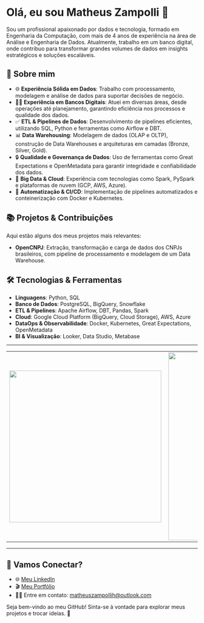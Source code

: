 # Olá, eu sou Matheus Zampolli 👋

Sou um profissional apaixonado por dados e tecnologia, formado em Engenharia da Computação, com mais de 4 anos de experiência na área de Análise e Engenharia de Dados. Atualmente, trabalho em um banco digital, onde contribuo para transformar grandes volumes de dados em insights estratégicos e soluções escaláveis.

## 🌟 Sobre mim

- 🌐 **Experiência Sólida em Dados**: Trabalho com processamento, modelagem e análise de dados para suportar decisões de negócio.
- 👩‍💻 **Experiência em Bancos Digitais**: Atuei em diversas áreas, desde operações até planejamento, garantindo eficiência nos processos e qualidade dos dados.
- ✅ **ETL & Pipelines de Dados**: Desenvolvimento de pipelines eficientes, utilizando SQL, Python e ferramentas como Airflow e DBT.
- 📊 **Data Warehousing**: Modelagem de dados (OLAP e OLTP), construção de Data Warehouses e arquiteturas em camadas (Bronze, Silver, Gold).
- 🔒 **Qualidade e Governança de Dados**: Uso de ferramentas como Great Expectations e OpenMetadata para garantir integridade e confiabilidade dos dados.
- 🧠 **Big Data & Cloud**: Experiência com tecnologias como Spark, PySpark e plataformas de nuvem (GCP, AWS, Azure).
- 🌟 **Automatização & CI/CD**: Implementação de pipelines automatizados e conteinerização com Docker e Kubernetes.

## 📚 Projetos & Contribuições

Aqui estão alguns dos meus projetos mais relevantes:
- **OpenCNPJ**: Extração, transformação e carga de dados dos CNPJs brasileiros, com pipeline de processamento e modelagem de um Data Warehouse.

## 🛠️ Tecnologias & Ferramentas

- **Linguagens**: Python, SQL
- **Banco de Dados**: PostgreSQL, BigQuery, Snowflake
- **ETL & Pipelines**: Apache Airflow, DBT, Pandas, Spark
- **Cloud**: Google Cloud Platform (BigQuery, Cloud Storage), AWS, Azure
- **DataOps & Observabilidade**: Docker, Kubernetes, Great Expectations, OpenMetadata
- **BI & Visualização**: Looker, Data Studio, Metabase

---

<center>
<table>
    <tr>
        <td><img width="400px" align="left" src="https://github-readme-stats.vercel.app/api/top-langs/?username=Matheus-ZH&hide=html&layout=compact&theme=radical" /></td>
        <td><img width="495px" align="left" src="https://github-readme-stats.vercel.app/api?username=Matheus-ZH&theme=radical"/></td>
    </tr>   
</table>
</center>

---

## 🎉 Vamos Conectar?

- 🌐 [Meu LinkedIn](https://www.linkedin.com/in/matheus-zampolli)
- 🎬 [Meu Portfólio](https://github.com/Matheus-ZH)
- 👨‍💻 Entre em contato: matheuszampollih@outlook.com

Seja bem-vindo ao meu GitHub! Sinta-se à vontade para explorar meus projetos e trocar ideias. 🚀

<!---
Matheus-ZH/Matheus-ZH is a ✨ special ✨ repository because its `README.md` (this file) appears on your GitHub profile.
You can click the Preview link to take a look at your changes.
--->
